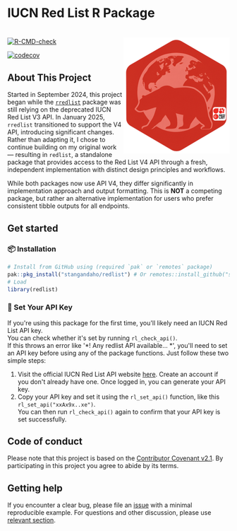 # IUCN Red List R Package
# <img src="man/figures/logo.png" align="right" />
<!-- badges: start -->
[![R-CMD-check](https://github.com/stangandaho/redlist/actions/workflows/R-CMD-check.yaml/badge.svg)](https://github.com/stangandaho/redlist/actions/workflows/R-CMD-check.yaml)
<!-- badges: end -->
[![codecov](https://codecov.io/gh/stangandaho/redlist/graph/badge.svg?token=AS6SSJ8F1N)](https://codecov.io/gh/stangandaho/redlist)

## About This Project

Started in September 2024, this project began while the [`rredlist`](https://github.com/ropensci/rredlist) 
package was still relying on the deprecated IUCN Red List V3 API. In January 2025, 
`rredlist` transitioned to support the V4 API, introducing significant changes.
Rather than adapting it, I chose to continue building on my original work — resulting in `redlist`, 
a standalone package that provides access to the Red List V4 API through a fresh, 
independent implementation with distinct design principles and workflows.

While both packages now use API V4, they differ significantly in implementation 
approach and output formatting. This is **NOT** a competing package, but rather 
an alternative implementation for users who prefer consistent tibble outputs for all endpoints.

## Get started
### 📦 Installation

```r
# Install from GitHub using (required `pak` or `remotes` package)
pak::pkg_install("stangandaho/redlist") # Or remotes::install_github("stangandaho/redlist")
# Load
library(redlist)
```

### 🔑 Set Your API Key
If you're using this package for the first time, you'll likely need an IUCN Red List API key.  
You can check whether it's set by running `rl_check_api()`.  
If this throws an error like '*! Any redlist API available... *', you'll need to set 
an API key before using any of the package functions. Just follow these two simple steps:  
1. Visit the official IUCN Red List API website [here](https://api.iucnredlist.org/users/edit). 
Create an account if you don't already have one. Once logged in, you can generate your API key.  
2. Copy your API key and set it using the `rl_set_api()` function, like this `rl_set_api("xxAx9x..xe")`.  
You can then run `rl_check_api()` again to confirm that your API key is set successfully.  

## Code of conduct
Please note that this project is based on the [Contributor Covenant v2.1](https://github.com/stangandaho/redlist/blob/main/CODE_OF_CONDUCT.md). 
By participating in this project you agree to abide by its terms.

## Getting help
If you encounter a clear bug, please file an [issue](https://github.com/stangandaho/redlist/issues) with a minimal reproducible 
example. For questions and other discussion, please use [relevant section](https://github.com/stangandaho/redlist/discussions).
